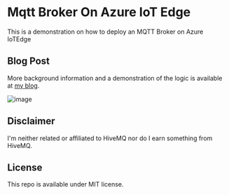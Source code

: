# Mqtt Broker On Azure IoT Edge

This is a demonstration on how to deploy an MQTT Broker on Azure IoTEdge

## Blog Post

More background information and a demonstration of the logic is available at [my blog](https://sandervandevelde.wordpress.com/2022/08/25/running-hivemq-mqtt-broker-on-azure-iot-edge/).

![image](https://user-images.githubusercontent.com/694737/186622650-f463dc9a-d8a6-4033-ac91-eac145cd2b0c.png)

## Disclaimer

I'm neither related or affiliated to HiveMQ nor do I earn something from HiveMQ. 

## License

This repo is available under MIT license.
